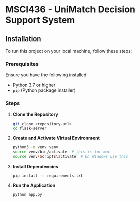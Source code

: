 # MSCI436 - UniMatch Decision Support System

## Installation

To run this project on your local machine, follow these steps:

### Prerequisites

Ensure you have the following installed:

- Python 3.7 or higher
- `pip` (Python package installer)

### Steps

1. **Clone the Repository**

   ```bash
   git clone <repository-url>
   cd flask-server


2. **Create and Activate Virtual Environment**

   ```bash
   python3 -m venv venv
   source venv/bin/activate  # this is for mac 
   source venv\Scripts\activate` # On Windows use this 

3. **Install Dependencies**

   ```bash
   pip install -r requirements.txt


4. **Run the Application**

   ```bash
   python app.py

